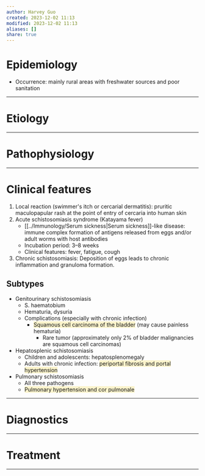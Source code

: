 ```yaml
---
author: Harvey Guo
created: 2023-12-02 11:13
modified: 2023-12-02 11:13
aliases: []
share: true
---
```

# Epidemiology
- Occurrence: mainly rural areas with freshwater sources and poor sanitation

---
# Etiology


---
# Pathophysiology


---
# Clinical features
1. Local reaction (swimmer's itch or cercarial dermatitis): pruritic maculopapular rash at the point of entry of cercaria into human skin 
2. Acute schistosomiasis syndrome (Katayama fever)
	- [[../Immunology/Serum sickness|Serum sickness]]-like disease: immune complex formation of antigens released from eggs and/or adult worms with host antibodies
	- Incubation period: 3–8 weeks
	- Clinical features: fever, fatigue, cough
3. Chronic schistosomiasis: Deposition of eggs leads to chronic inflammation and granuloma formation.
## Subtypes
- Genitourinary schistosomiasis
	- S. haematobium
	- Hematuria, dysuria
	- Complications (especially with chronic infection)
		- <span style="background:rgba(240, 200, 0, 0.2)">Squamous cell carcinoma of the bladder</span> (may cause painless hematuria)
			- Rare tumor (approximately only 2% of bladder malignancies are squamous cell carcinomas)
- Hepatosplenic schistosomiasis
	- Children and adolescents: hepatosplenomegaly
	- Adults with chronic infection: <span style="background:rgba(240, 200, 0, 0.2)">periportal fibrosis and portal hypertension</span>
- Pulmonary schistosomiasis
	- All three pathogens
	- <span style="background:rgba(240, 200, 0, 0.2)">Pulmonary hypertension and cor pulmonale</span>

---
# Diagnostics


---
# Treatment


---
